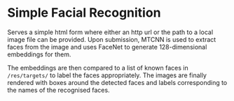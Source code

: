 # Simple Facial Recognition

Serves a simple html form where either an http url or the path to a local image file can be provided. Upon submission, MTCNN is used to extract faces from the image and uses FaceNet to generate 128-dimensional embeddings for them.

The embeddings are then compared to a list of known faces in `/res/targets/` to label the faces appropriately. The images are finally rendered with boxes around the detected faces and labels corresponding to the names of the recognised faces.















